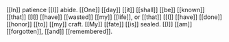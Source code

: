 [[In]] patience [[I]] abide. [[One]] [[day]] [[it]] [[shall]] [[be]] [[known]] [[that]] [[I]] [[have]] [[wasted]] [[my]] [[life]], or [[that]] [[I]] [[have]] [[done]] [[honor]] [[to]] [[my]] craft. [[My]] [[fate]] [[is]] sealed. [[I]] [[am]] [[forgotten]], [[and]] [[remembered]].